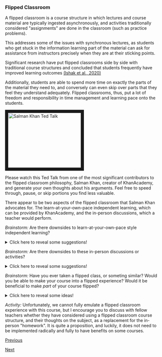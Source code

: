### Flipped Classroom

A flipped classroom is a course structure in which lectures and course material are typically ingested asynchronously, and activities traditionally considered "assignments" are done in the classroom (such as practice problems). 

This addresses some of the issues with synchronous lectures, as students who get stuck in the information learning part of the material can ask for assistance from instructors precisely when they are at their sticking points.

Significant research have put flipped classrooms side by side with traditional course structures and concluded that students frequently have improved learning outcomes [(Ishak et al., 2020)](https://www.ijopr.com/article/the-role-of-pre-class-asynchronous-online-video-lectures-in-flipped-class-instruction-identifying-6443)

Additionally, students are able to spend more time on exactly the parts of the material they need to, and conversely can even skip over parts that they feel they understand adequately. Flipped classrooms, thus, put a lot of freedom and responsibility in time management and learning pace onto the students.

<a href="http://www.youtube.com/watch?feature=player_embedded&v=nTFEUsudhfs
" target="_blank"><img src="http://img.youtube.com/vi/nTFEUsudhfs/0.jpg" 
alt="Salman Khan Ted Talk" width="240" height="180" border="10" /></a>

Please watch this Ted Talk from one of the most significant contributors to the flipped classroom philosophy, Salman Khan, creator of KhanAcademy, and generate your own thoughts about his arguments. Feel free to speed through, pause, or skip portions you find less valuable.

There appear to be two aspects of the flipped classroom that Salman Khan advocates for. The learn-at-your-own-pace independent learning, which can be provided by KhanAcademy, and the in-person discussions, which a teacher would perform. 

*Brainstorm:* Are there downsides to learn-at-your-own-pace style independent learning?

<details><summary>Click here to reveal some suggestions!</summary>
<p>
It is difficult to implement these types of programs for different kinds of material. Effective tools have been created for many STEM fields and language learning (such as Duolingo), but it may be challenging for instructors in arts departments, or more research intensive courses to implement this type of application. In addition, KhanAcademy has been built up over years, it requires a huge number of resources to create a program like that which will allow for mastery of material at a student's own pace. If one can provide lecture recordings, a student can rewind and watch again, but not experiment as much.
</p>
</details>

*Brainstorm:* Are there downsides to these in-person discussions or activities?

<details><summary>Click here to reveal some suggestions!</summary>
<p>
The flipped classroom may not solve the issue of students wasting time in class. If a student finishes their assignments with little trouble, or early, is there any additional benefit for them to being in person? One consideration would be to allow students who have finished to help others, but this can be excessively difficult in an online setting, and potentially not as scalable.</p>
</details>


*Brainstorm:* Have you ever taken a flipped class, or someting similar? Would you be able to make your course into a flipped experience? Would it be beneficial to make *part* of your course flipped?

<details><summary>Click here to reveal some ideas!</summary>
<p>
Many seminar based courses are essentially flipped, with students conducting readings or research on their own, and discussing in person. Many lessons within traditional courses can involve "flipped" elements, as we will discuss in the subsequent two lessons. The ability for students to learn at their own pace and discuss sticking points and learnings in person is a part of many classes!
</details>

*Activity:* Unfortunately, we cannot fully emulate a flipped classroom experience with this course, but I encourage you to discuss with fellow teachers whether they have considered using a flipped classroom course structure, and their thoughts on the subject, as a replacement for the in-person "homework". It is quite a proposition, and luckily, it does not need to be implemented radically and fully to have benefits on some courses.

[Previous](synchronous_lectures.md)

[Next](readings.md)